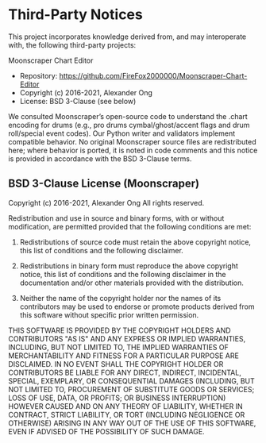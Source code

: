 Third-Party Notices
===================

This project incorporates knowledge derived from, and may interoperate with, the following third-party projects:

Moonscraper Chart Editor
- Repository: https://github.com/FireFox2000000/Moonscraper-Chart-Editor
- Copyright (c) 2016-2021, Alexander Ong
- License: BSD 3-Clause (see below)

We consulted Moonscraper’s open-source code to understand the .chart encoding for drums (e.g., pro drums cymbal/ghost/accent flags and drum roll/special event codes). Our Python writer and validators implement compatible behavior. No original Moonscraper source files are redistributed here; where behavior is ported, it is noted in code comments and this notice is provided in accordance with the BSD 3-Clause terms.

BSD 3-Clause License (Moonscraper)
----------------------------------

Copyright (c) 2016-2021, Alexander Ong
All rights reserved.

Redistribution and use in source and binary forms, with or without modification, are permitted provided that the following conditions are met:

1. Redistributions of source code must retain the above copyright notice, this list of conditions and the following disclaimer.

2. Redistributions in binary form must reproduce the above copyright notice, this list of conditions and the following disclaimer in the documentation and/or other materials provided with the distribution.

3. Neither the name of the copyright holder nor the names of its contributors may be used to endorse or promote products derived from this software without specific prior written permission.

THIS SOFTWARE IS PROVIDED BY THE COPYRIGHT HOLDERS AND CONTRIBUTORS "AS IS" AND ANY EXPRESS OR IMPLIED WARRANTIES, INCLUDING, BUT NOT LIMITED TO, THE IMPLIED WARRANTIES OF MERCHANTABILITY AND FITNESS FOR A PARTICULAR PURPOSE ARE DISCLAIMED. IN NO EVENT SHALL THE COPYRIGHT HOLDER OR CONTRIBUTORS BE LIABLE FOR ANY DIRECT, INDIRECT, INCIDENTAL, SPECIAL, EXEMPLARY, OR CONSEQUENTIAL DAMAGES (INCLUDING, BUT NOT LIMITED TO, PROCUREMENT OF SUBSTITUTE GOODS OR SERVICES; LOSS OF USE, DATA, OR PROFITS; OR BUSINESS INTERRUPTION) HOWEVER CAUSED AND ON ANY THEORY OF LIABILITY, WHETHER IN CONTRACT, STRICT LIABILITY, OR TORT (INCLUDING NEGLIGENCE OR OTHERWISE) ARISING IN ANY WAY OUT OF THE USE OF THIS SOFTWARE, EVEN IF ADVISED OF THE POSSIBILITY OF SUCH DAMAGE.
